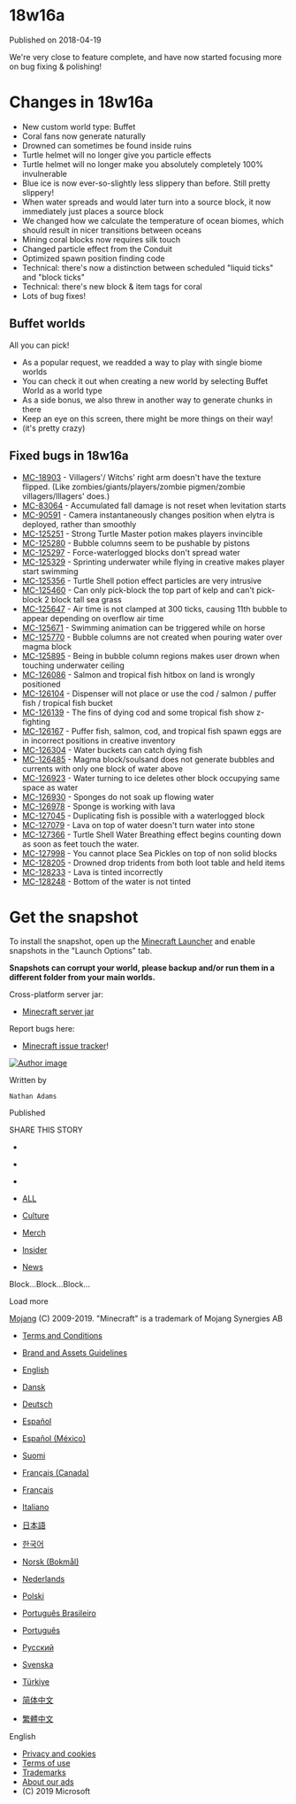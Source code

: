 # 18w16a
Published on 2018-04-19

We're very close to feature complete, and have now started focusing more on
bug fixing & polishing!

#  Changes in 18w16a

  * New custom world type: Buffet
  * Coral fans now generate naturally
  * Drowned can sometimes be found inside ruins
  * Turtle helmet will no longer give you particle effects
  * Turtle helmet will no longer make you absolutely completely 100% invulnerable
  * Blue ice is now ever-so-slightly less slippery than before. Still pretty slippery!
  * When water spreads and would later turn into a source block, it now immediately just places a source block
  * We changed how we calculate the temperature of ocean biomes, which should result in nicer transitions between oceans
  * Mining coral blocks now requires silk touch
  * Changed particle effect from the Conduit
  * Optimized spawn position finding code
  * Technical: there's now a distinction between scheduled "liquid ticks" and "block ticks"
  * Technical: there's new block & item tags for coral
  * Lots of bug fixes!

##  Buffet worlds

All you can pick!

  * As a popular request, we readded a way to play with single biome worlds
  * You can check it out when creating a new world by selecting Buffet World as a world type
  * As a side bonus, we also threw in another way to generate chunks in there
  * Keep an eye on this screen, there might be more things on their way!
  * (it's pretty crazy)

##  Fixed bugs in 18w16a

  * [MC-18903](https://bugs.mojang.com/browse/MC-18903) \- Villagers'/ Witchs' right arm doesn't have the texture flipped. (Like zombies/giants/players/zombie pigmen/zombie villagers/Illagers' does.)
  * [MC-83064](https://bugs.mojang.com/browse/MC-83064) \- Accumulated fall damage is not reset when levitation starts
  * [MC-90591](https://bugs.mojang.com/browse/MC-90591) \- Camera instantaneously changes position when elytra is deployed, rather than smoothly
  * [MC-125251](https://bugs.mojang.com/browse/MC-125251) \- Strong Turtle Master potion makes players invincible
  * [MC-125280](https://bugs.mojang.com/browse/MC-125280) \- Bubble columns seem to be pushable by pistons
  * [MC-125297](https://bugs.mojang.com/browse/MC-125297) \- Force-waterlogged blocks don't spread water
  * [MC-125329](https://bugs.mojang.com/browse/MC-125329) \- Sprinting underwater while flying in creative makes player start swimming
  * [MC-125356](https://bugs.mojang.com/browse/MC-125356) \- Turtle Shell potion effect particles are very intrusive
  * [MC-125460](https://bugs.mojang.com/browse/MC-125460) \- Can only pick-block the top part of kelp and can't pick-block 2 block tall sea grass
  * [MC-125647](https://bugs.mojang.com/browse/MC-125647) \- Air time is not clamped at 300 ticks, causing 11th bubble to appear depending on overflow air time
  * [MC-125671](https://bugs.mojang.com/browse/MC-125671) \- Swimming animation can be triggered while on horse
  * [MC-125770](https://bugs.mojang.com/browse/MC-125770) \- Bubble columns are not created when pouring water over magma block
  * [MC-125895](https://bugs.mojang.com/browse/MC-125895) \- Being in bubble column regions makes user drown when touching underwater ceiling
  * [MC-126086](https://bugs.mojang.com/browse/MC-126086) \- Salmon and tropical fish hitbox on land is wrongly positioned
  * [MC-126104](https://bugs.mojang.com/browse/MC-126104) \- Dispenser will not place or use the cod / salmon / puffer fish / tropical fish bucket
  * [MC-126139](https://bugs.mojang.com/browse/MC-126139) \- The fins of dying cod and some tropical fish show z-fighting
  * [MC-126167](https://bugs.mojang.com/browse/MC-126167) \- Puffer fish, salmon, cod, and tropical fish spawn eggs are in incorrect positions in creative inventory
  * [MC-126304](https://bugs.mojang.com/browse/MC-126304) \- Water buckets can catch dying fish
  * [MC-126485](https://bugs.mojang.com/browse/MC-126485) \- Magma block/soulsand does not generate bubbles and currents with only one block of water above
  * [MC-126923](https://bugs.mojang.com/browse/MC-126923) \- Water turning to ice deletes other block occupying same space as water
  * [MC-126930](https://bugs.mojang.com/browse/MC-126930) \- Sponges do not soak up flowing water
  * [MC-126978](https://bugs.mojang.com/browse/MC-126978) \- Sponge is working with lava
  * [MC-127045](https://bugs.mojang.com/browse/MC-127045) \- Duplicating fish is possible with a waterlogged block
  * [MC-127079](https://bugs.mojang.com/browse/MC-127079) \- Lava on top of water doesn't turn water into stone
  * [MC-127366](https://bugs.mojang.com/browse/MC-127366) \- Turtle Shell Water Breathing effect begins counting down as soon as feet touch the water.
  * [MC-127998](https://bugs.mojang.com/browse/MC-127998) \- You cannot place Sea Pickles on top of non solid blocks
  * [MC-128205](https://bugs.mojang.com/browse/MC-128205) \- Drowned drop tridents from both loot table and held items
  * [MC-128233](https://bugs.mojang.com/browse/MC-128233) \- Lava is tinted incorrectly
  * [MC-128248](https://bugs.mojang.com/browse/MC-128248) \- Bottom of the water is not tinted

#  Get the snapshot

To install the snapshot, open up the [Minecraft Launcher](/download) and
enable snapshots in the "Launch Options" tab.

 **Snapshots can corrupt your world, please backup and/or run them in a
different folder from your main worlds.**

Cross-platform server jar:

  * [Minecraft server jar](https://launcher.mojang.com/mc/game/18w16a/server/87ca53126694ff105edf65d8206a4529fbadd0a3/server.jar)

Report bugs here:

  * [Minecraft issue tracker](https://bugs.mojang.com/browse/MC)!

[ ![Author
image](/content/dam/archive/d253f6cc9bc41748d2a4143064c9102d-Mojang_Avatars_302x170px_0013_Nathan_Avatar00.png)
]()

Written by

    Nathan Adams
Published

    

SHARE THIS STORY

  * [ ](https://www.facebook.com/sharer/sharer.php?u=https%3A%2F%2Fwww.minecraft.net%2Fen-us%2Farticle%2Fminecraft-snapshot-18w16a)
  * [ ](https://twitter.com/home?status=https%3A%2F%2Fwww.minecraft.net%2Fen-us%2Farticle%2Fminecraft-snapshot-18w16a)
  * [ ](https://www.reddit.com/submit?url=https%3A%2F%2Fwww.minecraft.net%2Fen-us%2Farticle%2Fminecraft-snapshot-18w16a)

  * [ALL](javascript:;)
  * [Culture](javascript:;)
  * [Merch](javascript:;)
  * [Insider](javascript:;)
  * [News](javascript:;)

Block...Block...Block...

Load more

[ ](https://mojang.com?ref=ft)

[Mojang](https://mojang.com) (C) 2009-2019. "Minecraft" is a trademark of
Mojang Synergies AB

  * [ Terms and Conditions ](https://account.mojang.com/terms?ref=ft)
  * [ Brand and Assets Guidelines ](https://account.mojang.com/terms?ref=ft#brand)

  * [English](/en-us/)
  * [Dansk](/da-dk/)
  * [Deutsch](/de-de/)
  * [Español](/es-es/)
  * [Español (México)](/es-mx/)
  * [Suomi](/fi-fi/)
  * [Français (Canada)](/fr-ca/)
  * [Français](/fr-fr/)
  * [Italiano](/it-it/)
  * [日本語](/ja-jp/)
  * [한국어](/ko-kr/)
  * [Norsk (Bokmål)](/nb-no/)
  * [Nederlands](/nl-nl/)
  * [Polski](/pl-pl/)
  * [Português Brasileiro](/pt-br/)
  * [Português](/pt-pt/)
  * [Русский](/ru-ru/)
  * [Svenska](/sv-se/)
  * [Türkiye](/tr-tr/)
  * [简体中文](/zh-hans/)
  * [繁體中文](/zh-hant/)

English

  * [Privacy and cookies](http://go.microsoft.com/fwlink/?linkid=521839)
  * [Terms of use](http://go.microsoft.com/fwlink/?linkid=206977)
  * [Trademarks](http://www.microsoft.com/trademarks)
  * [About our ads](http://choice.microsoft.com/)
  * (C) 2019 Microsoft

[ ](http://www.microsoft.com/)


